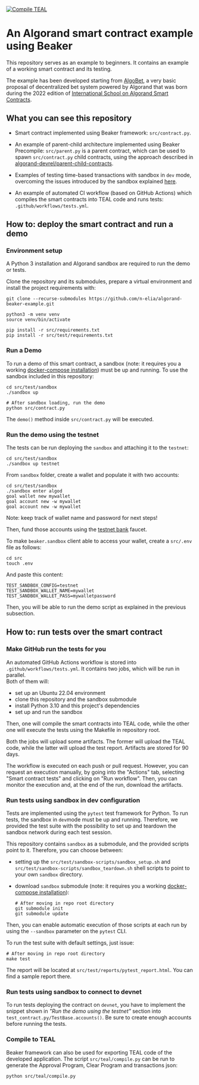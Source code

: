[![Compile TEAL](https://github.com/n-elia/algorand-beaker-example/actions/workflows/tests.yml/badge.svg?branch=dev)](https://github.com/n-elia/algorand-beaker-example/actions/workflows/tests.yml)

# An Algorand smart contract example using Beaker

This repository serves as an example to beginners. It contains an example of a working smart contract and its testing.

The example has been developed starting from [AlgoBet](https://github.com/n-elia/algobet), a very basic proposal of
decentralized bet system powered by Algorand that was born during
the 2022 edition
of [International School on Algorand Smart Contracts](https://algorand-school.github.io/algorand-school/).

## What you can see this repository

- Smart contract implemented using Beaker framework: `src/contract.py`.

- An example of parent-child architecture implemented using Beaker Precompile: `src/parent.py` is a parent contract,
  which can be used to spawn `src/contract.py` child contracts, using the approach described
  in [algorand-devrel/parent-child-contracts](https://github.com/algorand-devrel/parent-child-contracts).

- Examples of testing time-based transactions with sandbox in `dev` mode, overcoming the issues introduced by the
  sandbox
  explained [here](https://github.com/n-elia/algobet#smart-contract-testing-issues-and-workarounds).

- An example of automated CI workflow (based on GitHub Actions) which compiles the smart contracts into TEAL code and
  runs tests: `.github/workflows/tests.yml`.

## How to: deploy the smart contract and run a demo

### Environment setup

A Python 3 installation and Algorand sandbox are required to run the demo or tests.

Clone the repository and its submodules, prepare a virtual environment and install the project requirements with:

```shell
git clone --recurse-submodules https://github.com/n-elia/algorand-beaker-example.git

python3 -m venv venv
source venv/bin/activate 

pip install -r src/requirements.txt
pip install -r src/test/requirements.txt
```

### Run a Demo

To run a demo of this smart contract, a sandbox (note: it requires you a
working [docker-compose installation](https://docs.docker.com/compose/install/)) must be up and running. To use the
sandbox included in this repository:

```shell
cd src/test/sandbox
./sandbox up

# After sandbox loading, run the demo
python src/contract.py
```

The `demo()` method inside `src/contract.py` will be executed.

### Run the demo using the testnet

The tests can be run deploying the `sandbox` and attaching it to the `testnet`:

```shell
cd src/test/sandbox
./sandbox up testnet
```

From `sandbox` folder, create a wallet and populate it with two accounts:

```shell
cd src/test/sandbox
./sandbox enter algod
goal wallet new mywallet
goal account new -w mywallet
goal account new -w mywallet
```

Note: keep track of wallet name and password for next steps!

Then, fund those accounts using the [testnet bank](https://bank.testnet.algorand.network/) faucet.

To make `beaker.sandbox` client able to access your wallet, create a `src/.env` file as follows:

```shell
cd src
touch .env
```

And paste this content:

```dotenv
TEST_SANDBOX_CONFIG=testnet
TEST_SANDBOX_WALLET_NAME=mywallet
TEST_SANDBOX_WALLET_PASS=mywalletpassword
```

Then, you will be able to run the demo script as explained in the previous subsection.

## How to: run tests over the smart contract

### Make GitHub run the tests for you

An automated GitHub Actions workflow is stored into `.github/workflows/tests.yml`. It contains two jobs, which will be
run in parallel.
\
Both of them will:

- set up an Ubuntu 22.04 environment
- clone this repository and the sandbox submodule
- install Python 3.10 and this project's dependencies
- set up and run the sandbox

Then, one will compile the smart contracts into TEAL code, while the other one will execute the tests using the Makefile
in repository root.

Both the jobs will upload some artifacts. The former will upload the TEAL code, while the latter will upload the test
report. Artifacts are stored for 90 days.

The workflow is executed on each push or pull request. However, you can request an execution manually, by going into
the "Actions" tab, selecting "Smart contract tests" and clicking on "Run workflow". Then, you can monitor the execution
and, at the end of the run, download the artifacts.

### Run tests using sandbox in dev configuration

Tests are implemented using the `pytest` test framework for Python.
To run tests, the sandbox in `dev`mode must be up and running.
Therefore, we provided the test suite with the possibility to set up and teardown the sandbox network during each test
session.

This repository contains `sandbox` as a submodule, and the provided scripts point to it. Therefore, you can choose
between:

- setting up the `src/test/sandbox-scripts/sandbox_setup.sh`
  and `src/test/sandbox-scripts/sandbox_teardown.sh` shell scripts to point to your own `sandbox` directory.
- download `sandbox` submodule (note: it requires you a
  working [docker-compose installation](https://docs.docker.com/compose/install/)):

  ```shell
  # After moving in repo root directory
  git submodule init
  git submodule update
  ```

Then, you can enable automatic execution of those scripts at each run by using the `--sandbox` parameter on the `pytest`
CLI.

To run the test suite with default settings, just issue:

``` shell
# After moving in repo root directory
make test
```

The report will be located at `src/test/reports/pytest_report.html`. You can find a sample report there.

### Run tests using sandbox to connect to devnet

To run tests deploying the contract on `devnet`, you have to implement the snippet shown in _"Run the demo using the
testnet"_ section into `test_contract.py/TestBase.accounts()`.
Be sure to create enough accounts before running the tests.

### Compile to TEAL

Beaker framework can also be used for exporting TEAL code of the developed application.
The script `src/teal/compile.py` can be run to generate the Approval Program, Clear Program and transactions json:

```shell
python src/teal/compile.py
```
